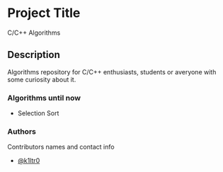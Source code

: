 # Project Title

C/C++ Algorithms

## Description

Algorithms repository for C/C++ enthusiasts, students or averyone with some curiosity about it.

### Algorithms until now

* Selection Sort

### Authors

Contributors names and contact info

* [@k1ltr0](https://github.com/k1ltr0h)